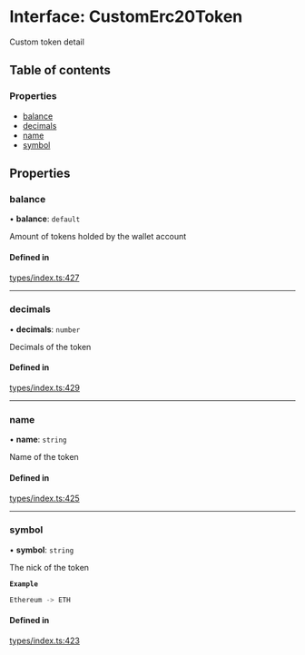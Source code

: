 # Interface: CustomErc20Token

Custom token detail

## Table of contents

### Properties

- [balance](CustomErc20Token.md#balance)
- [decimals](CustomErc20Token.md#decimals)
- [name](CustomErc20Token.md#name)
- [symbol](CustomErc20Token.md#symbol)

## Properties

### balance

• **balance**: `default`

Amount of tokens holded by the wallet account

#### Defined in

[types/index.ts:427](https://github.com/nevermined-io/components-catalog/blob/2da13f5/lib/src/types/index.ts#L427)

___

### decimals

• **decimals**: `number`

Decimals of the token

#### Defined in

[types/index.ts:429](https://github.com/nevermined-io/components-catalog/blob/2da13f5/lib/src/types/index.ts#L429)

___

### name

• **name**: `string`

Name of the token

#### Defined in

[types/index.ts:425](https://github.com/nevermined-io/components-catalog/blob/2da13f5/lib/src/types/index.ts#L425)

___

### symbol

• **symbol**: `string`

The nick of the token

**`Example`**

```ts
Ethereum -> ETH
```

#### Defined in

[types/index.ts:423](https://github.com/nevermined-io/components-catalog/blob/2da13f5/lib/src/types/index.ts#L423)

